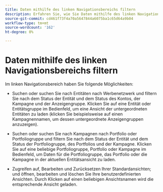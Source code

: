 ```yaml
---
title: Daten mithilfe des linken Navigationsbereichs filtern
description: Erfahren Sie, wie Sie Daten mithilfe des linken Navigationsbereichs filtern.
source-git-commit: cd461f73f4a70a5647844a6075ba1c65d64a9b04
workflow-type: tm+mt
source-wordcount: '162'
ht-degree: 0%

---
```


# Daten mithilfe des linken Navigationsbereichs filtern

Im linken Navigationsbereich haben Sie folgende Möglichkeiten:

* Suchen oder suchen Sie nach Entitäten nach Werbenetzwerk und filtern Sie nach dem Status der Entität und dem Status des Kontos, der Kampagne und der Anzeigengruppe. Klicken Sie auf eine Entität oder Entitätsgruppe im Bedienfeld, um eine Ansicht der untergeordneten Entitäten zu laden (klicken Sie beispielsweise auf einen Kampagnennamen, um dessen untergeordnete Anzeigengruppen anzuzeigen).

* Suchen oder suchen Sie nach Kampagnen nach Portfolio oder Portfoliogruppe und filtern Sie nach dem Status der Entität und dem Status der Portfoliogruppe, des Portfolios und der Kampagne. Klicken Sie auf eine beliebige Portfoliogruppe, Portfolio oder Kampagne im Bedienfeld, um Daten für die Portfoliogruppe, das Portfolio oder die Kampagne in der aktuellen Entitätsansicht zu laden.

* Zugreifen auf, Bearbeiten und Zurücksetzen Ihrer Standardansichten; und öffnen, bearbeiten und löschen Sie Ihre benutzerdefinierten Ansichten. Durch Klicken auf einen beliebigen Ansichtsnamen wird die entsprechende Ansicht geladen.
